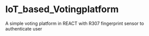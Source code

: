 # IoT_based_Votingplatform
A simple voting platform in REACT with R307 fingerprint sensor to authenticate user
